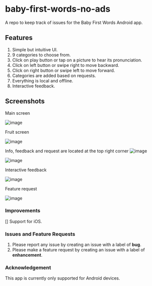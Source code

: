 # baby-first-words-no-ads

A repo to keep track of issues for the Baby First Words Android app.

## Features

1. Simple but intuitive UI.
2. 9 categories to choose from.
3. Click on play button or tap on a picture to hear its pronunciation.
4. Click on left button or swipe right to move backward.
5. Click on right button or swipe left to move forward.
6. Categories are added based on requests.
7. Everything is local and offline.
8. Interactive feedback.

## Screenshots

Main screen

![image](https://user-images.githubusercontent.com/7309086/120937174-f96ff900-c6d9-11eb-9f75-f383dc89c29b.png)

Fruit screen

![image](https://user-images.githubusercontent.com/7309086/120937212-4358df00-c6da-11eb-9512-366e78ba8fb9.png)

Info, feedback and request are located at the top right corner
![image](https://user-images.githubusercontent.com/7309086/120937302-d09c3380-c6da-11eb-9cb9-97985dd9c7d2.png)

![image](https://user-images.githubusercontent.com/7309086/120937236-6be0d900-c6da-11eb-93c1-1f8553591b8e.png)

Interactive feedback

![image](https://user-images.githubusercontent.com/7309086/120937365-0f31ee00-c6db-11eb-9e21-5b31c35cf9c4.png)

Feature request

![image](https://user-images.githubusercontent.com/7309086/120937398-34266100-c6db-11eb-9f60-71b2aa48d3f5.png)

### Improvements

[] Support for iOS.

### Issues and Feature Requests

1. Please report any issue by creating an issue with a label of **bug**.
2. Please make a feature request by creating an issue with a label of **enhancement**.

### Acknowledgement

This app is currently only supported for Android devices.
